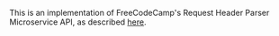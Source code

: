This is an implementation of FreeCodeCamp's Request Header Parser Microservice API, as described [here](https://www.freecodecamp.com/challenges/request-header-parser-microservice).